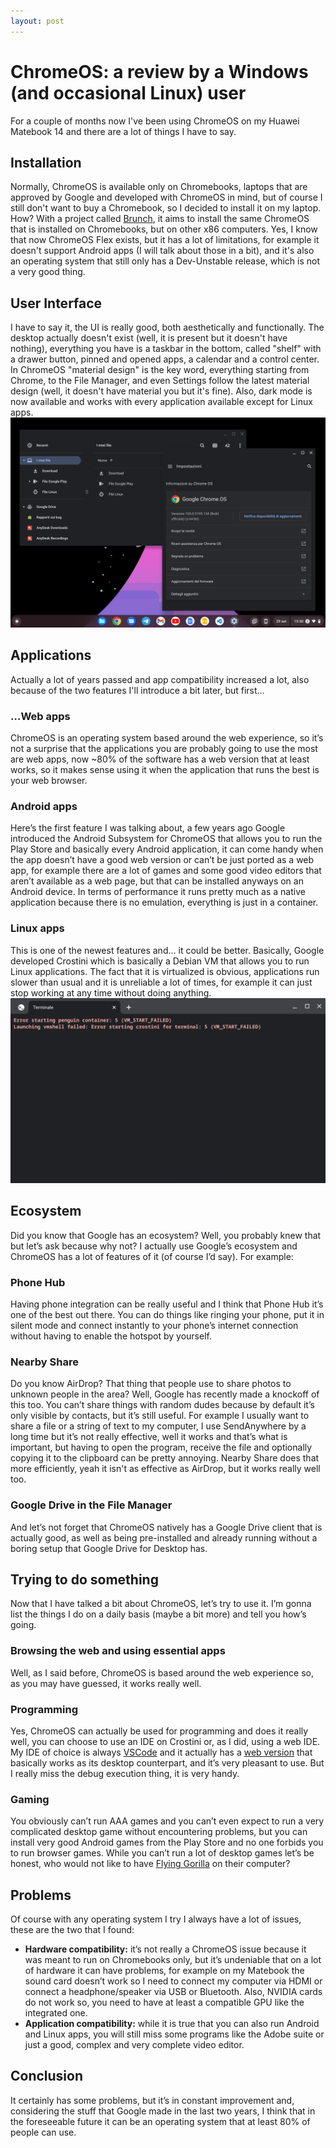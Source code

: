 ```yaml
---
layout: post
---
```

# ChromeOS: a review by a Windows (and occasional Linux) user
For a couple of months now I've been using ChromeOS on my Huawei Matebook 14 and there are a lot of things I have to say.

## Installation
Normally, ChromeOS is available only on Chromebooks, laptops that are approved by Google and developed with ChromeOS in mind, but of course I still don't want to buy a Chromebook, so I decided to install it on my laptop. How? With a project called [Brunch](https://github.com/sebanc/brunch), it aims to install the same ChromeOS that is installed on Chromebooks, but on other x86 computers. Yes, I know that now ChromeOS Flex exists, but it has a lot of limitations, for example it doesn't support Android apps (I will talk about those in a bit), and it's also an operating system that still only has a Dev-Unstable release, which is not a very good thing.

## User Interface
I have to say it, the UI is really good, both aesthetically and functionally. The desktop actually doesn't exist (well, it is present but it doesn't have nothing), everything you have is a taskbar in the bottom, called "shelf" with a drawer button, pinned and opened apps, a calendar and a control center.  
In ChromeOS "material design" is the key word, everything starting from Chrome, to the File Manager, and even Settings follow the latest material design (well, it doesn't have material you but it's fine). Also, dark mode is now available and works with every application available except for Linux apps.
![The ChromeOS desktop with the File Manager and the Settings app opened](user-interface.png)

## Applications
Actually a lot of years passed and app compatibility increased a lot, also because of the two features I'll introduce a bit later, but first…

### …Web apps
ChromeOS is an operating system based around the web experience, so it’s not a surprise that the applications you are probably going to use the most are web apps, now ~80% of the software has a web version that at least works, so it makes sense using it when the application that runs the best is your web browser.

### Android apps
Here’s the first feature I was talking about, a few years ago Google introduced the Android Subsystem for ChromeOS that allows you to run the Play Store and basically every Android application, it can come handy when the app doesn’t have a good web version or can’t be just ported as a web app, for example there are a lot of games and some good video editors that aren’t available as a web page, but that can be installed anyways on an Android device. In terms of performance it runs pretty much as a native application because there is no emulation, everything is just in a container.

### Linux apps
This is one of the newest features and… it could be better. Basically, Google developed Crostini which is basically a Debian VM that allows you to run Linux applications. The fact that it is virtualized is obvious, applications run slower than usual and it is unreliable a lot of times, for example it can just stop working at any time without doing anything.
![A Crostini error that prevents it to start](crostini-error.png)

## Ecosystem
Did you know that Google has an ecosystem? Well, you probably knew that but let’s ask because why not? I actually use Google’s ecosystem and ChromeOS has a lot of features of it (of course I’d say). For example:

### Phone Hub
Having phone integration can be really useful and I think that Phone Hub it’s one of the best out there. You can do things like ringing your phone, put it in silent mode and connect instantly to your phone’s internet connection without having to enable the hotspot by yourself.

### Nearby Share
Do you know AirDrop? That thing that people use to share photos to unknown people in the area? Well, Google has recently made a knockoff of this too. You can’t share things with random dudes because by default it’s only visible by contacts, but it’s still useful. For example I usually want to share a file or a string of text to my computer, I use SendAnywhere by a long time but it’s not really effective, well it works and that’s what is important, but having to open the program, receive the file and optionally copying it to the clipboard can be pretty annoying. Nearby Share does that more efficiently, yeah it isn't as effective as AirDrop, but it works really well too.

### Google Drive in the File Manager
And let’s not forget that ChromeOS natively has a Google Drive client that is actually good, as well as being pre-installed and already running without a boring setup that Google Drive for Desktop has.

## Trying to do something
Now that I have talked a bit about ChromeOS, let’s try to use it. I’m gonna list the things I do on a daily basis (maybe a bit more) and tell you how’s going.

### Browsing the web and using essential apps
Well, as I said before, ChromeOS is based around the web experience so, as you may have guessed, it works really well.

### Programming
Yes, ChromeOS can actually be used for programming and does it really well, you can choose to use an IDE on Crostini or, as I did, using a web IDE. My IDE of choice is always [VSCode](https://code.visualstudio.com/) and it actually has a [web version](https://vscode.dev) that basically works as its desktop counterpart, and it’s very pleasant to use. But I really miss the debug execution thing, it is very handy.

### Gaming
You obviously can’t run AAA games and you can’t even expect to run a very complicated desktop game without encountering problems, but you can install very good Android games from the Play Store and no one forbids you to run browser games. While you can’t run a lot of desktop games let’s be honest, who would not like to have [Flying Gorilla](https://play.google.com/store/apps/details?id=jp.pinbit.flygorilla) on their computer?

## Problems
Of course with any operating system I try I always have a lot of issues, these are the two that I found:
- **Hardware compatibility:** it’s not really a ChromeOS issue because it was meant to run on Chromebooks only, but it’s undeniable that on a lot of hardware it can have problems, for example on my Matebook the sound card doesn’t work so I need to connect my computer via HDMI or connect a headphone/speaker via USB or Bluetooth. Also, NVIDIA cards do not work so, you need to have at least a compatible GPU like the integrated one.
- **Application compatibility:** while it is true that you can also run Android and Linux apps, you will still miss some programs like the Adobe suite or just a good, complex and very complete video editor.

## Conclusion
It certainly has some problems, but it’s in constant improvement and, considering the stuff that Google made in the last two years, I think that in the foreseeable future it can be an operating system that at least 80% of people can use.
